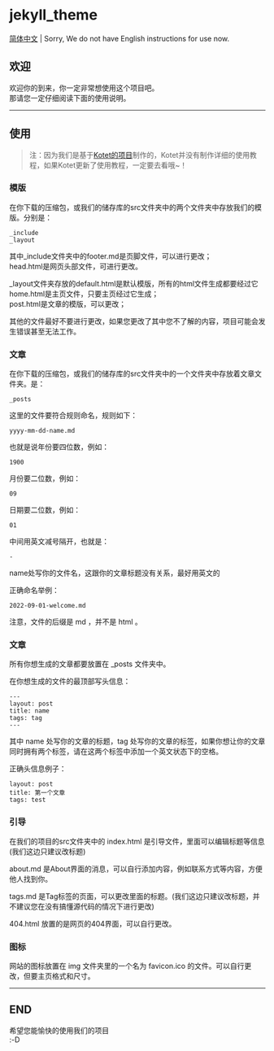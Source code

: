 # jekyll_theme
[简体中文](/use.md) | Sorry, We do not have English instructions for use now.
## 欢迎
欢迎你的到来，你一定非常想使用这个项目吧。<br>那请您一定仔细阅读下面的使用说明。

---

## 使用
> 注：因为我们是基于[Kotet的项目](https://github.com/kotet/ultralight)制作的，Kotet并没有制作详细的使用教程，如果Kotet更新了使用教程，一定要去看哦~！
### 模版
在你下载的压缩包，或我们的储存库的src文件夹中的两个文件夹中存放我们的模版。分别是：
```
_include
_layout
```
其中_include文件夹中的footer.md是页脚文件，可以进行更改；<br>head.html是网页头部文件，可进行更改。

_layout文件夹存放的default.html是默认模版，所有的html文件生成都要经过它<br>home.html是主页文件，只要主页经过它生成；<br>post.html是文章的模版，可以更改；

其他的文件最好不要进行更改，如果您更改了其中您不了解的内容，项目可能会发生错误甚至无法工作。
###  文章
在你下载的压缩包，或我们的储存库的src文件夹中的一个文件夹中存放着文章文件夹。是：
```
_posts
```
这里的文件要符合规则命名，规则如下：
```
yyyy-mm-dd-name.md
```
也就是说年份要四位数，例如：
```
1900
```
月份要二位数，例如：
```
09
```
日期要二位数，例如：
```
01
```
中间用英文减号隔开，也就是：
```
-
```
name处写你的文件名，这跟你的文章标题没有关系，最好用英文的

正确命名举例：
```
2022-09-01-welcome.md
```
注意，文件的后缀是 md ，并不是 html 。
### 文章
所有你想生成的文章都要放置在 _posts 文件夹中。

在你想生成的文件的最顶部写头信息：
```
---
layout: post
title: name
tags: tag
---
```
其中 name 处写你的文章的标题，tag 处写你的文章的标签，如果你想让你的文章同时拥有两个标签，请在这两个标签中添加一个英文状态下的空格。

正确头信息例子：
```
layout: post
title: 第一个文章
tags: test
```
### 引导
在我们的项目的src文件夹中的 index.html 是引导文件，里面可以编辑标题等信息(我们这边只建议改标题)

about.md 是About界面的消息，可以自行添加内容，例如联系方式等内容，方便他人找到你。

tags.md 是Tag标签的页面，可以更改里面的标题。(我们这边只建议改标题，并不建议您在没有搞懂源代码的情况下进行更改)

404.html 放置的是网页的404界面，可以自行更改。
### 图标
网站的图标放置在 img 文件夹里的一个名为 favicon.ico 的文件。可以自行更改，但要主页格式和尺寸。

---

## END
希望您能愉快的使用我们的项目<br>:-D
